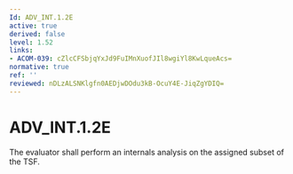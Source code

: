 ```yaml
---
Id: ADV_INT.1.2E
active: true
derived: false
level: 1.52
links:
- ACOM-039: cZlcCFSbjqYxJd9FuIMnXuofJIl8wgiYl8KwLqueAcs=
normative: true
ref: ''
reviewed: nDLzALSNKlgfn0AEDjwDOdu3kB-OcuY4E-JiqZgYDIQ=
---
```


# ADV_INT.1.2E

The evaluator shall perform an internals analysis on the assigned subset of the TSF.